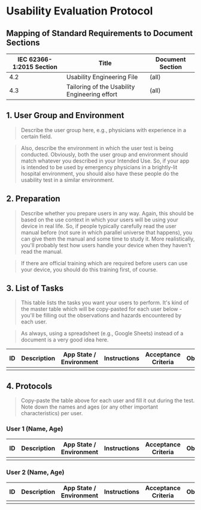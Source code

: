 <!--
Copyright (C) 2022 Radiotherapy AI Holdings Pty Ltd
Copyright (C) 2021-2022 OpenRegulatory (OpenReg GmbH)
This work is licensed under the Creative Commons Attribution 4.0 International
License. <http://creativecommons.org/licenses/by/4.0/>.

Original work by OpenRegulatory available at
<https://github.com/openregulatory/templates>
-->

# Usability Evaluation Protocol

## Mapping of Standard Requirements to Document Sections

| IEC 62366-1:2015 Section | Title                                         | Document Section |
| ------------------------ | --------------------------------------------- | ---------------- |
| 4.2                      | Usability Engineering File                    | (all)            |
| 4.3                      | Tailoring of the Usability Engineering effort | (all)            |

## 1. User Group and Environment

> Describe the user group here, e.g., physicians with experience in a certain field.

> Also, describe the environment in which the user test is being conducted. Obviously, both the user group and
> environment should match whatever you described in your Intended Use. So, if your app is intended to be used
> by emergency physicians in a brightly-lit hospital environment, you should also have these people do the
> usability test in a similar environment.

## 2. Preparation

> Describe whether you prepare users in any way. Again, this should be based on the use context in which your
> users will be using your device in real life. So, if people typically carefully read the user manual before
> (not sure in which parallel universe that happens), you can give them the manual and some time to study
> it. More realistically, you'll probably test how users handle your device when they haven't read the manual.

> If there are official training which are required before users can use your device, you should do this
> training first, of course.

## 3. List of Tasks

> This table lists the tasks you want your users to perform. It's kind of the master table which will be
> copy-pasted for each user below - you'll be filling out the observations and hazards encountered by each
> user.

> As always, using a spreadsheet (e.g., Google Sheets) instead of a document is a very good idea here.

| ID  | Description | App State / Environment | Instructions | Acceptance Criteria | Observations | Hazards encountered |
| --- | ----------- | ----------------------- | ------------ | ------------------- | ------------ | ------------------- |
|     |             |                         |              |                     |              |                     |

## 4. Protocols

> Copy-paste the table above for each user and fill it out during the test. Note down the names and ages (or
> any other important characteristics) per user.

### User 1 (Name, Age)

| ID  | Description | App State / Environment | Instructions | Acceptance Criteria | Observations | Hazards encountered |
| --- | ----------- | ----------------------- | ------------ | ------------------- | ------------ | ------------------- |
|     |             |                         |              |                     |              |                     |

### User 2 (Name, Age)

| ID  | Description | App State / Environment | Instructions | Acceptance Criteria | Observations | Hazards encountered |
| --- | ----------- | ----------------------- | ------------ | ------------------- | ------------ | ------------------- |
|     |             |                         |              |                     |              |                     |
